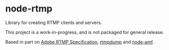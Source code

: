 # node-rtmp

Library for creating RTMP clients and servers.

This project is a work-in-progress, and is not packaged for general release.

Based in part on [Adobe RTMP Specification](http://wwwimages.adobe.com/www.adobe.com/content/dam/Adobe/en/devnet/rtmp/pdf/rtmp_specification_1.0.pdf), [rtmpdump](http://rtmpdump.mplayerhq.hu/) and [node-amf](https://github.com/timwhitlock/node-amf). 